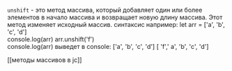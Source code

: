 `unshift` - это метод массива, который добавляет один или более элементов в начало массива и возвращает новую длину массива. Этот метод изменяет исходный массив.
синтаксис например:
let arr = ['a', 'b', 'c', 'd']  
console.log(arr)
arr.unshift('f')  
console.log(arr)
выведет в console:
['a', 'b', 'c', 'd']
[ 'f',' a', 'b', 'c', 'd']




[[методы массивов в jc]]
